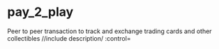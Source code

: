 # pay_2_play
Peer to peer transaction to track and exchange trading cards and other collectibles
//include description/
:control=
